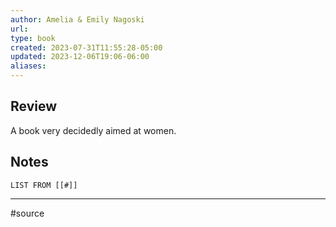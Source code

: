 ```yaml
---
author: Amelia & Emily Nagoski
url: 
type: book
created: 2023-07-31T11:55:28-05:00
updated: 2023-12-06T19:06-06:00
aliases: 
---
```

## Review
A book very decidedly aimed at women. 

## Notes
```dataview
LIST FROM [[#]]
```

---
#source 